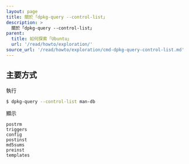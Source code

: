 ```yaml
---
layout: page
title: 關於「dpkg-query --control-list」
description: >
  關於「dpkg-query --control-list」
parent:
  title: 如何探索「Ubuntu」
  url: '/read/howto/exploration/'
source_url: '/read/howto/exploration/cmd-dpkg-query-control-list.md'  
---
```


## 主要方式

執行

``` sh
$ dpkg-query --control-list man-db
```

顯示

```
postrm
triggers
config
postinst
md5sums
preinst
templates
```

